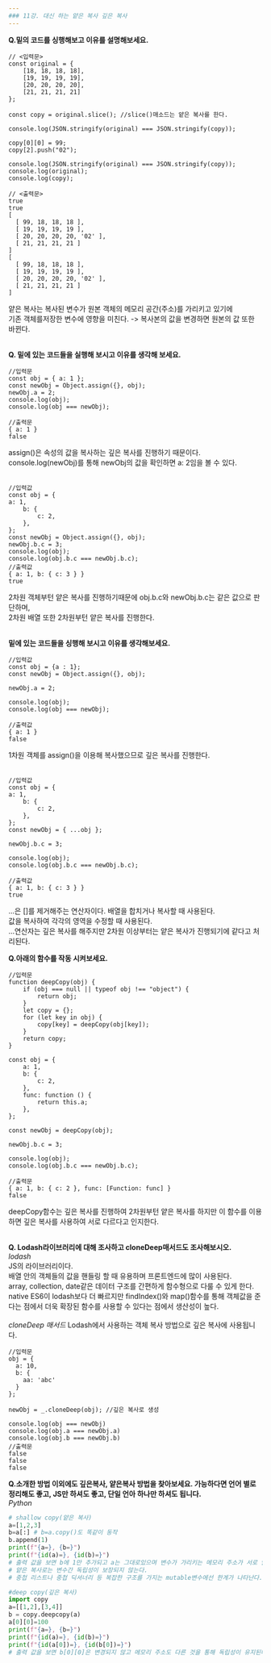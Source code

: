 ```yaml
---
### 11강. 대신 하는 얕은 복사 깊은 복사
---
```

**Q.밑의 코드를 싱행해보고 이유를 설명해보세요.**
```JS
// <입력문>
const original = {
	[18, 18, 18, 18],
	[19, 19, 19, 19],
	[20, 20, 20, 20],
	[21, 21, 21, 21]
};

const copy = original.slice(); //slice()매소드는 얕은 복사를 한다.

console.log(JSON.stringify(original) === JSON.stringify(copy));

copy[0][0] = 99;
copy[2].push("02");

console.log(JSON.stringify(original) === JSON.stringify(copy));
console.log(original);
console.log(copy);

// <출력문>
true
true
[
  [ 99, 18, 18, 18 ],
  [ 19, 19, 19, 19 ],
  [ 20, 20, 20, 20, '02' ],
  [ 21, 21, 21, 21 ]
]
[
  [ 99, 18, 18, 18 ],
  [ 19, 19, 19, 19 ],
  [ 20, 20, 20, 20, '02' ],
  [ 21, 21, 21, 21 ]
]
```
얕은 복사는 복사된 변수가 원본 객체의 메모리 공간(주소)를 가리키고 있기에 </br>
기존 객체를저장한 변수에 영향을 미친다. -> 복사본의 값을 변경하면 원본의 값 또한 바뀐다.</br></br>

**Q. 밑에 있는 코드들을 실행해 보시고 이유를 생각해 보세요.**
```JS
//입력문
const obj = { a: 1 };
const newObj = Object.assign({}, obj);
newObj.a = 2;
console.log(obj);
console.log(obj === newObj);

//출력문
{ a: 1 }
false
```
assign()은 속성의 값을 복사하는 깊은 복사를 진행하기 때문이다.</br>
console.log(newObj)를 통해 newObj의 값을 확인하면 a: 2임을 볼 수 있다.</br></br>

```JS
//입력값
const obj = {
a: 1,
	b: {
		c: 2,
	},
};
const newObj = Object.assign({}, obj);
newObj.b.c = 3;
console.log(obj);
console.log(obj.b.c === newObj.b.c);
//출력값
{ a: 1, b: { c: 3 } }
true
```
2차원 객체부턴 얕은 복사를 진행하기때문에 obj.b.c와 newObj.b.c는 같은 값으로 판단하며,</br>
2차원 배열 또한 2차원부턴 얕은 복사를 진행한다.</br></br>

**밑에 있는 코드들을 싱행해 보시고 이유를 생각해보세요.**

```JS
//입력값
const obj = {a : 1};
const newObj = Object.assign({}, obj);

newObj.a = 2;

console.log(obj);
console.log(obj === newObj);

//출력값
{ a: 1 }
false
```
1차원 객체를 assign()을 이용해 복사했으므로 깊은 복사를 진행한다.</br></br>
```JS
//입력값
const obj = {
a: 1,
	b: {
		c: 2,
	},
};
const newObj = { ...obj };

newObj.b.c = 3;

console.log(obj);
console.log(obj.b.c === newObj.b.c);

//출력값
{ a: 1, b: { c: 3 } }
true
```
...은 []를 제거해주는 연산자이다. 배열을 합치거나 복사할 때 사용된다.</br>
값을 복사하여 각각의 영역을 수정할 때 사용된다.</br>
...연산자는 깊은 복사를 해주지만 2차원 이상부터는 얕은 복사가 진행되기에 같다고 처리된다.</br>

**Q.아래의 함수를 작동 시켜보세요.**
```JS
//입력문
function deepCopy(obj) {
	if (obj === null || typeof obj !== "object") {
		return obj;
	}
	let copy = {};
	for (let key in obj) {
		copy[key] = deepCopy(obj[key]);
	}
	return copy;
}

const obj = {
	a: 1,
	b: {
		c: 2,
	},
	func: function () {
		return this.a;
	},
};

const newObj = deepCopy(obj);

newObj.b.c = 3;

console.log(obj);
console.log(obj.b.c === newObj.b.c);

//출력문
{ a: 1, b: { c: 2 }, func: [Function: func] }
false
```
deepCopy함수는 깊은 복사를 진행하여 2차원부턴 얕은 복사를 하지만 이 함수를 이용하면 깊은 복사를 사용하여 서로 다르다고 인지한다.</br></br>

**Q. Lodash라이브러리에 대해 조사하고 cloneDeep매서드도 조사해보시오.**
</br>
*lodash*
</br>
JS의 라이브러리이다.</br>
배열 안의 객체들의 값을 핸들링 할 때 유용하며 프론트엔드에 많이 사용된다.</br>
array, collection, date같은 데이터 구조를 간편하게 함수형으로 다룰 수 있게 한다.</br>
native ES6이 lodash보다 더 빠르지만 findIndex()와 map()함수를 통해 객체값을 준다는 점에서 더욱 확장된 함수를 사용할 수 있다는 점에서 생산성이 높다.</br>
</br>
*cloneDeep 매서드*
Lodash에서 사용하는 객체 복사 방법으로 깊은 복사에 사용됩니다.
```JS
//입력문
obj = {
  a: 10,
  b: {
    aa: 'abc'
  }
};

newObj = _.cloneDeep(obj); //깊은 복사로 생성

console.log(obj === newObj)
console.log(obj.a === newObj.a)
console.log(obj.b === newObj.b)
//출력문
false
false
false
```

**Q.소개한 방법 이외에도 깊은복사, 얕은복사 방법을 찾아보세요. 가능하다면 언어 별로 정리해도 좋고, JS만 하셔도 좋고, 단일 언아 하나만 하셔도 됩니다.**
</br>
*Python*
```Python
# shallow copy(얕은 복사)
a=[1,2,3]
b=a[:] # b=a.copy()도 똑같이 동작
b.append(1)
print(f"{a=}, {b=}")
print(f"{id(a)=}, {id(b)=}")
# 출력 값을 보면 b에 1만 추가되고 a는 그대로있으며 변수가 가리키는 메모리 주소가 서로 달라졌기 때문이다.
# 얕은 복사로는 변수간 독립성이 보장되지 않는다.
# 중첩 리스트나 중첩 딕셔너리 등 복잡한 구조를 가지는 mutable변수에선 한계가 나타난다.

#deep copy(깊은 복사)
import copy
a=[[1,2],[3,4]]
b = copy.deepcopy(a)
a[0][0]=100
print(f"{a=}, {b=}")
print(f"{id(a)=}, {id(b)=}")
print(f"{id(a[0])=}, {id(b[0])=}")
# 출력 값을 보면 b[0][0]은 변경되지 않고 메모리 주소도 다른 것을 통해 독립성이 유지된다는 것을 알 수 있다.
```
